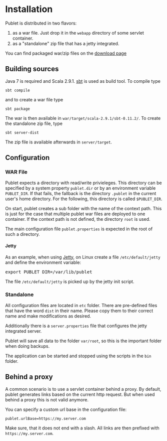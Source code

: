 # Installation

Publet is distributed in two flavors:

1. as a war file. Just drop it in the `webapp` directory of some servlet container.
2. as a "standalone" zip file that has a jetty integrated.

You can find packaged war/zip files on the [download
page](https://eknet.org/main/projects/publet/download.html)

## Building sources

Java 7 is required and Scala 2.9.1. [sbt](https://github.com/harrah/xsbt) is
used as build tool. To compile type

    sbt compile

and to create a war file type

    sbt package

The war is then available in `war/target/scala-2.9.1/sbt-0.11.2/`. To create
the standalone zip file, type

    sbt server-dist

The zip file is available afterwards in `server/target`.


## Configuration

### WAR File

Publet expects a directory with read/write privieleges. This directory can be
specified by a system property `publet.dir` or by an environment variable
`PUBLET_DIR`. If that fails, the fallback is the directory `.publet` in the
current user's home directory. For the following, this directory is called
`$PUBLET_DIR`.

On start, publet creates a sub folder with the name of the context path. This
is just for the case that multiple publet war files are deployed to one
container. If the context path is not defined, the directory `root` is used.

The main configuration file `publet.properties` is expected in the root of
such a directory.

#### Jetty

As an example, when using [Jetty](http://www.eclipse.org/jetty/), on Linux
create a file `/etc/default/jetty` and define the environment variable:

<pre>
export PUBLET_DIR=/var/lib/publet
</pre>

The file `/etc/default/jetty` is picked up by the jetty init script.

### Standalone

All configuration files are located in `etc` folder. There are pre-defined
files that have the word `dist` in their name. Please copy them to their
correct name and make modifications as desired.

Additionally there is a `server.properties` file that configures the jetty
integrated server.

Publet will save all data to the folder `var/root`, so this is the important
folder when doing backups.

The application can be started and stopped using the scripts in the `bin`
folder.

## Behind a proxy

A common scenario is to use a servlet container behind a proxy. By default,
publet generates links based on the current http request. But when used behind
a proxy this is not valid anymore.

You can specify a custom url base in the configuration file:

    publet.urlBase=https://my.server.com

Make sure, that it does not end with a slash. All links are then prefixed with
`https://my.server.com`.